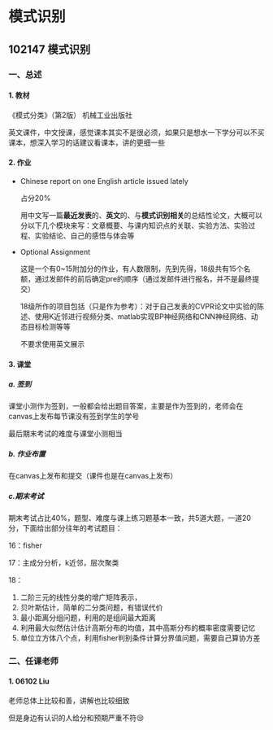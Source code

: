 # 模式识别

## 102147 模式识别

### 一、总述

#### 1. 教材

《模式分类》（第2版） 机械工业出版社 

英文课件，中文授课，感觉课本其实不是很必须，如果只是想水一下学分可以不买课本，想深入学习的话建议看课本，讲的更细一些

#### 2. 作业

- Chinese report on one English article issued lately

  占分20%

  用中文写一篇**最近发表**的、**英文**的、与**模式识别相关**的总结性论文，大概可以分以下几个模块来写：文章概要、与课内知识点的关联、实验方法、实验过程、实验结论、自己的感悟与体会等

- Optional Assignment

  这是一个有0~15附加分的作业，有人数限制，先到先得，18级共有15个名额，通过发邮件的前后确定pre的顺序（通过发邮件进行报名，并不是最终提交）

  18级所作的项目包括（只是作为参考）：对于自己发表的CVPR论文中实验的陈述、使用K近邻进行视频分类、matlab实现BP神经网络和CNN神经网络、动态目标检测等等

  不要求使用英文展示

#### 3. 课堂

##### a. 签到

课堂小测作为签到，一般都会给出题目答案，主要是作为签到的，老师会在canvas上发布每节课没有签到学生的学号

最后期末考试的难度与课堂小测相当

##### b. 作业布置

在canvas上发布和提交（课件也是在canvas上发布）

##### c.期末考试

期末考试占比40%，题型、难度与课上练习题基本一致，共5道大题，一道20分，下面给出部分往年的考试题目：

16：fisher

17：主成分分析，k近邻，层次聚类

18：

1. 二阶三元的线性分类的增广矩阵表示，
2. 贝叶斯估计，简单的二分类问题，有错误代价
3. 最小距离分组问题，利用的是组间最大距离
4. 利用最大似然估计估计高斯分布的均值，其中高斯分布的概率密度需要记忆
5. 单位立方体八个点，利用fisher判别条件计算分界值问题，需要自己算协方差

### 二、任课老师

#### 1. 06102 Liu

老师总体上比较和善，讲解也比较细致

但是身边有认识的人给分和预期严重不符:cry: